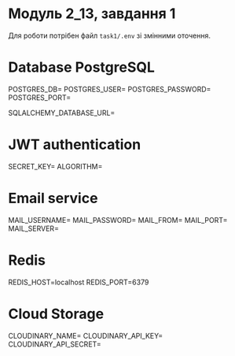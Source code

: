 # Модуль 2_13, завдання 1

Для роботи потрібен файл `task1/.env` зі змінними оточення.


# Database PostgreSQL
POSTGRES_DB=
POSTGRES_USER=
POSTGRES_PASSWORD=
POSTGRES_PORT=

SQLALCHEMY_DATABASE_URL=

# JWT authentication
SECRET_KEY=
ALGORITHM=

# Email service
MAIL_USERNAME=
MAIL_PASSWORD=
MAIL_FROM=
MAIL_PORT=
MAIL_SERVER=

# Redis
REDIS_HOST=localhost
REDIS_PORT=6379

# Cloud Storage
CLOUDINARY_NAME=
CLOUDINARY_API_KEY=
CLOUDINARY_API_SECRET=